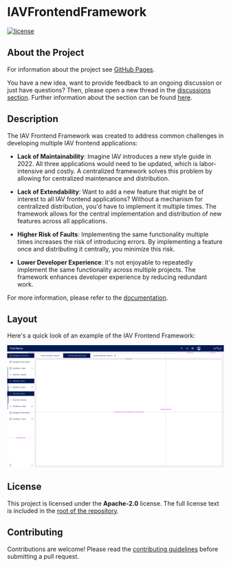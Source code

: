 # IAVFrontendFramework

[![license](https://img.shields.io/badge/license-Apache--2.0-blue)](./LICENSE)

## About the Project

For information about the project see [GitHub Pages](https://iavofficial.github.io/IAVFrontendFramework/).

You have a new idea, want to provide feedback to an ongoing discussion or just have questions? Then, please open a new
thread in the [discussions section](https://github.com/iavofficial/IAVFrontendFramework/discussions). Further
information about the section can be found [here](https://github.com/iavofficial/IAVFrontendFramework/discussions/1).

## Description

The IAV Frontend Framework was created to address common challenges in developing multiple IAV frontend applications:

- **Lack of Maintainability**: Imagine IAV introduces a new style guide in 2022. All three applications would need to be
  updated, which is labor-intensive and costly. A centralized framework solves this problem by allowing for centralized
  maintenance and distribution.

- **Lack of Extendability**: Want to add a new feature that might be of interest to all IAV frontend applications?
  Without a mechanism for centralized distribution, you'd have to implement it multiple times. The framework allows for
  the central implementation and distribution of new features across all applications.

- **Higher Risk of Faults**: Implementing the same functionality multiple times increases the risk of introducing
  errors. By implementing a feature once and distributing it centrally, you minimize this risk.

- **Lower Developer Experience**: It's not enjoyable to repeatedly implement the same functionality across multiple
  projects. The framework enhances developer experience by reducing redundant work.

For more information, please refer to the [documentation](https://iavofficial.github.io/IAVFrontendFramework/).

## Layout

Here's a quick look of an example of the IAV Frontend Framework:

![Layout Screenshot](src/assets/png/layout.png)

## License

This project is licensed under the **Apache-2.0** license. The full license text is included in
the [root of the repository](./LICENSE).

## Contributing

Contributions are welcome! Please read the [contributing guidelines](./CONTRIBUTING.md) before submitting a pull
request.
